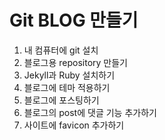 # Git BLOG 만들기

1. 내 컴퓨터에 git 설치
2. 블로그용 repository 만들기
3. Jekyll과 Ruby 설치하기
4. 블로그에 테마 적용하기
5. 블로그에 포스팅하기
6. 블로그의 post에 댓글 기능 추가하기
7. 사이트에 favicon 추가하기

